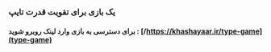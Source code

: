 ### یک بازی برای تقویت قدرت تایپ
#### برای دسترسی به بازی وارد لینک روبرو شوید : [/https://khashayaar.ir/type-game](type-game)
